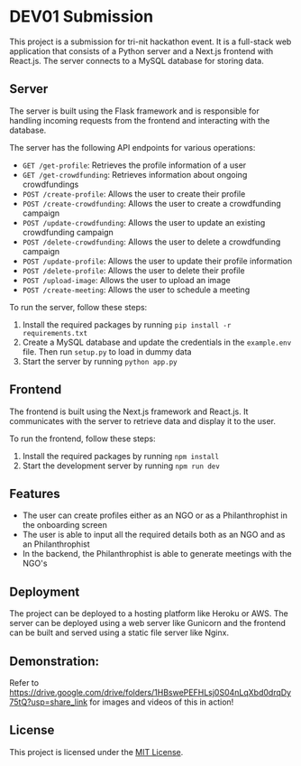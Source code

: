 # DEV01 Submission

This project is a submission for tri-nit hackathon event. It is a full-stack web application that consists of a Python server and a Next.js frontend with React.js. The server connects to a MySQL database for storing data.

## Server

The server is built using the Flask framework and is responsible for handling incoming requests from the frontend and interacting with the database.

The server has the following API endpoints for various operations:

- `GET /get-profile`: Retrieves the profile information of a user
- `GET /get-crowdfunding`: Retrieves information about ongoing crowdfundings
- `POST /create-profile`: Allows the user to create their profile
- `POST /create-crowdfunding`: Allows the user to create a crowdfunding campaign
- `POST /update-crowdfunding`: Allows the user to update an existing crowdfunding campaign
- `POST /delete-crowdfunding`: Allows the user to delete a crowdfunding campaign
- `POST /update-profile`: Allows the user to update their profile information
- `POST /delete-profile`: Allows the user to delete their profile
- `POST /upload-image`: Allows the user to upload an image
- `POST /create-meeting`: Allows the user to schedule a meeting

To run the server, follow these steps:

1. Install the required packages by running `pip install -r requirements.txt`
2. Create a MySQL database and update the credentials in the `example.env` file. Then run `setup.py` to load in dummy data
3. Start the server by running `python app.py`

## Frontend

The frontend is built using the Next.js framework and React.js. It communicates with the server to retrieve data and display it to the user.

To run the frontend, follow these steps:

1. Install the required packages by running `npm install`
2. Start the development server by running `npm run dev`

## Features

- The user can create profiles either as an NGO or as a Philanthrophist in the onboarding screen
- The user is able to input all the required details both as an NGO and as an Philanthrophist
- In the backend, the Philanthrophist is able to generate meetings with the NGO's

## Deployment

The project can be deployed to a hosting platform like Heroku or AWS. The server can be deployed using a web server like Gunicorn and the frontend can be built and served using a static file server like Nginx.

## Demonstration:
Refer to https://drive.google.com/drive/folders/1HBswePEFHLsj0S04nLqXbd0drqDy75tQ?usp=share_link for images and videos of this in action!

## License

This project is licensed under the [MIT License](LICENSE).
